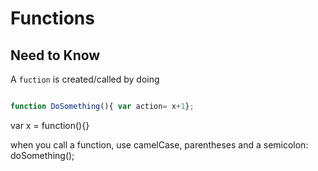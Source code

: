 # Functions

## Need to Know


A `fuction` is created/called by doing 
```javascript

function DoSomething(){ var action= x+1};

```

var x = function(){}

when you call a function, use camelCase, parentheses and a semicolon: doSomething();
